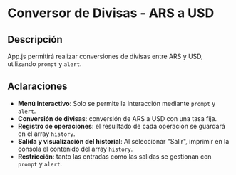 # Conversor de Divisas - ARS a USD

## Descripción
App.js permitirá realizar conversiones de divisas entre ARS y USD, utilizando `prompt` y `alert`.

## Aclaraciones

- **Menú interactivo**: Solo se permite la interacción mediante `prompt` y `alert`.
- **Conversión de divisas**: conversión de ARS a USD con una tasa fija.
- **Registro de operaciones**: el resulltado de cada operación se guardará en el array  `history`.
- **Salida y visualización del historial**: Al seleccionar "Salir", imprimir en la consola el contenido del array `history`.
- **Restricción**: tanto las entradas como las salidas se gestionan  con `prompt` y `alert`.
